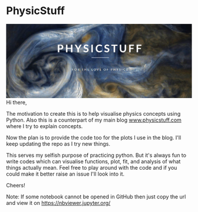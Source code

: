 # PhysicStuff
![Screenshot](Header.png)
Hi there,  

The motivation to create this is to help visualise physics concepts using Python. Also this is a counterpart of my main blog www.physicstuff.com where I try to explain concepts.  

Now the plan is to provide the code too for the plots I use in the blog. I'll keep updating the repo as I try new things.


This serves my selfish purpose of practicing python. But it's always fun to write codes which can visualise functions, plot, fit, and analysis of what things actually mean. 
Feel free to play around with the code and if you could make it better raise an issue I'll look into it.   

Cheers!


Note: If some notebook cannot be opened in GitHub then just copy the url and view it on https://nbviewer.jupyter.org/ 
